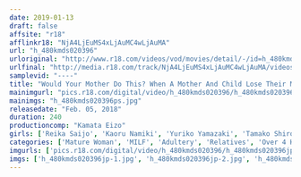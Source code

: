 ```yaml
---
date: 2019-01-13
draft: false
affsite: "r18"
afflinkr18: "NjA4LjEuMS4xLjAuMC4wLjAuMA"
url: "h_480kmds020396"
urloriginal: "http://www.r18.com/videos/vod/movies/detail/-/id=h_480kmds020396"
urlfinal: "http://media.r18.com/track/NjA4LjEuMS4xLjAuMC4wLjAuMA/videos/vod/movies/detail/-/id=h_480kmds020396"
samplevid: "----"
title: "Would Your Mother Do This? When A Mother And Child Lose Their Minds 240 Minutes"
mainimgurl: "pics.r18.com/digital/video/h_480kmds020396/h_480kmds020396ps.jpg"
mainimgs: "h_480kmds020396ps.jpg"
releasedate: "Feb. 05, 2018"
duration: 240
productioncomp: "Kamata Eizo"
girls: ['Reika Saijo', 'Kaoru Namiki', 'Yuriko Yamazaki', 'Tamako Shiromi', 'Reika Ono']
categories: ['Mature Woman', 'MILF', 'Adultery', 'Relatives', 'Over 4 Hours']
imgurls: ['pics.r18.com/digital/video/h_480kmds020396/h_480kmds020396jp-1.jpg', 'pics.r18.com/digital/video/h_480kmds020396/h_480kmds020396jp-2.jpg', 'pics.r18.com/digital/video/h_480kmds020396/h_480kmds020396jp-3.jpg', 'pics.r18.com/digital/video/h_480kmds020396/h_480kmds020396jp-4.jpg', 'pics.r18.com/digital/video/h_480kmds020396/h_480kmds020396jp-5.jpg', 'pics.r18.com/digital/video/h_480kmds020396/h_480kmds020396jp-6.jpg', 'pics.r18.com/digital/video/h_480kmds020396/h_480kmds020396jp-7.jpg', 'pics.r18.com/digital/video/h_480kmds020396/h_480kmds020396jp-8.jpg', 'pics.r18.com/digital/video/h_480kmds020396/h_480kmds020396jp-9.jpg', 'pics.r18.com/digital/video/h_480kmds020396/h_480kmds020396jp-10.jpg', 'pics.r18.com/digital/video/h_480kmds020396/h_480kmds020396jp-11.jpg', 'pics.r18.com/digital/video/h_480kmds020396/h_480kmds020396jp-12.jpg', 'pics.r18.com/digital/video/h_480kmds020396/h_480kmds020396jp-13.jpg', 'pics.r18.com/digital/video/h_480kmds020396/h_480kmds020396jp-14.jpg', 'pics.r18.com/digital/video/h_480kmds020396/h_480kmds020396jp-15.jpg', 'pics.r18.com/digital/video/h_480kmds020396/h_480kmds020396jp-16.jpg', 'pics.r18.com/digital/video/h_480kmds020396/h_480kmds020396jp-17.jpg', 'pics.r18.com/digital/video/h_480kmds020396/h_480kmds020396jp-18.jpg', 'pics.r18.com/digital/video/h_480kmds020396/h_480kmds020396jp-19.jpg', 'pics.r18.com/digital/video/h_480kmds020396/h_480kmds020396jp-20.jpg']
imgs: ['h_480kmds020396jp-1.jpg', 'h_480kmds020396jp-2.jpg', 'h_480kmds020396jp-3.jpg', 'h_480kmds020396jp-4.jpg', 'h_480kmds020396jp-5.jpg', 'h_480kmds020396jp-6.jpg', 'h_480kmds020396jp-7.jpg', 'h_480kmds020396jp-8.jpg', 'h_480kmds020396jp-9.jpg', 'h_480kmds020396jp-10.jpg', 'h_480kmds020396jp-11.jpg', 'h_480kmds020396jp-12.jpg', 'h_480kmds020396jp-13.jpg', 'h_480kmds020396jp-14.jpg', 'h_480kmds020396jp-15.jpg', 'h_480kmds020396jp-16.jpg', 'h_480kmds020396jp-17.jpg', 'h_480kmds020396jp-18.jpg', 'h_480kmds020396jp-19.jpg', 'h_480kmds020396jp-20.jpg']
---
```

